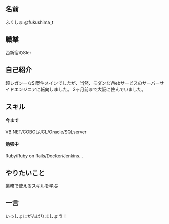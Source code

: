 ## 名前

ふくしま
@fukushima_t

## 職業

西新宿のSIer

## 自己紹介

超レガシーなSI案件メインでしたが、当然、モダンなWebサービスのサーバーサイドエンジニアに転向しました。
2ヶ月前まで大阪に住んでいました。

## スキル

#### 今まで

VB.NET/COBOL/JCL/Oracle/SQLserver

#### 勉強中

Ruby/Ruby on Rails/Docker/Jenkins...

## やりたいこと

業務で使えるスキルを学ぶ

## 一言

いっしょにがんばりましょう！
